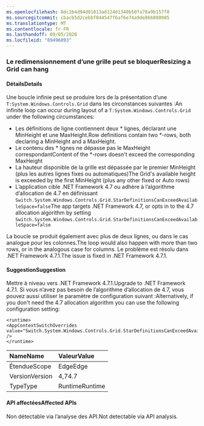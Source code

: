 ```yaml
---
ms.openlocfilehash: 8dc1b4d94d01813a8124d1340b50fa78a9b157f8
ms.sourcegitcommit: cbacb5d2cebbf044547f6af6e74a9de866800985
ms.translationtype: MT
ms.contentlocale: fr-FR
ms.lasthandoff: 09/05/2020
ms.locfileid: "89496893"
---
```

### <a name="resizing-a-grid-can-hang"></a><span data-ttu-id="3f0f7-101">Le redimensionnement d’une grille peut se bloquer</span><span class="sxs-lookup"><span data-stu-id="3f0f7-101">Resizing a Grid can hang</span></span>

#### <a name="details"></a><span data-ttu-id="3f0f7-102">Détails</span><span class="sxs-lookup"><span data-stu-id="3f0f7-102">Details</span></span>

<span data-ttu-id="3f0f7-103">Une boucle infinie peut se produire lors de la présentation d’une <code>T:System.Windows.Controls.Grid</code> dans les circonstances suivantes :</span><span class="sxs-lookup"><span data-stu-id="3f0f7-103">An infinite loop can occur during layout of a <code>T:System.Windows.Controls.Grid</code> under the following circumstances:</span></span><ul><li><span data-ttu-id="3f0f7-104">Les définitions de ligne contiennent deux \* lignes, déclarant une MinHeight et une MaxHeight.</span><span class="sxs-lookup"><span data-stu-id="3f0f7-104">Row definitions contain two \*-rows, both declaring a MinHeight and a MaxHeight.</span></span></li><li><span data-ttu-id="3f0f7-105">Le contenu des \* lignes ne dépasse pas le MaxHeight correspondant</span><span class="sxs-lookup"><span data-stu-id="3f0f7-105">Content of the \*-rows doesn't exceed the corresponding MaxHeight</span></span></li><li><span data-ttu-id="3f0f7-106">La hauteur disponible de la grille est dépassée par le premier MinHeight (plus les autres lignes fixes ou automatiques)</span><span class="sxs-lookup"><span data-stu-id="3f0f7-106">The Grid's available height is exceeded by the first MinHeight (plus any other fixed or Auto rows)</span></span></li><li><span data-ttu-id="3f0f7-107">L’application cible .NET Framework 4.7 ou adhère à l’algorithme d’allocation de 4.7 en définissant <code>Switch.System.Windows.Controls.Grid.StarDefinitionsCanExceedAvailableSpace=false</code></span><span class="sxs-lookup"><span data-stu-id="3f0f7-107">The app targets .NET Framework 4.7, or opts in to the 4.7 allocation algorithm by setting <code>Switch.System.Windows.Controls.Grid.StarDefinitionsCanExceedAvailableSpace=false</code></span></span></li></ul><span data-ttu-id="3f0f7-108">La boucle se produit également avec plus de deux lignes, ou dans le cas analogue pour les colonnes.</span><span class="sxs-lookup"><span data-stu-id="3f0f7-108">The loop would also happen with more than two rows, or in the analogous case for columns.</span></span> <span data-ttu-id="3f0f7-109">Le problème est résolu dans .NET Framework 4.7.1.</span><span class="sxs-lookup"><span data-stu-id="3f0f7-109">The issue is fixed in .NET Framework 4.7.1.</span></span>

#### <a name="suggestion"></a><span data-ttu-id="3f0f7-110">Suggestion</span><span class="sxs-lookup"><span data-stu-id="3f0f7-110">Suggestion</span></span>

<span data-ttu-id="3f0f7-111">Mettre à niveau vers .NET Framework 4.7.1.</span><span class="sxs-lookup"><span data-stu-id="3f0f7-111">Upgrade to .NET Framework 4.7.1.</span></span>  <span data-ttu-id="3f0f7-112">Si vous n’avez pas besoin de l’algorithme d’allocation de 4.7, vous pouvez aussi utiliser le paramètre de configuration suivant :</span><span class="sxs-lookup"><span data-stu-id="3f0f7-112">Alternatively, if you don't need the 4.7 allocation algorithm you can use the following configuration setting:</span></span><pre><code class="lang-xml">&lt;runtime&gt;&#13;&#10;&lt;AppContextSwitchOverrides value=&quot;Switch.System.Windows.Controls.Grid.StarDefinitionsCanExceedAvailableSpace=true&quot; /&gt;&#13;&#10;&lt;/runtime&gt;&#13;&#10;</code></pre>

| <span data-ttu-id="3f0f7-113">Name</span><span class="sxs-lookup"><span data-stu-id="3f0f7-113">Name</span></span>    | <span data-ttu-id="3f0f7-114">Valeur</span><span class="sxs-lookup"><span data-stu-id="3f0f7-114">Value</span></span>       |
|:--------|:------------|
| <span data-ttu-id="3f0f7-115">Étendue</span><span class="sxs-lookup"><span data-stu-id="3f0f7-115">Scope</span></span>   |<span data-ttu-id="3f0f7-116">Edge</span><span class="sxs-lookup"><span data-stu-id="3f0f7-116">Edge</span></span>|
|<span data-ttu-id="3f0f7-117">Version</span><span class="sxs-lookup"><span data-stu-id="3f0f7-117">Version</span></span>|<span data-ttu-id="3f0f7-118">4,7</span><span class="sxs-lookup"><span data-stu-id="3f0f7-118">4.7</span></span>|
|<span data-ttu-id="3f0f7-119">Type</span><span class="sxs-lookup"><span data-stu-id="3f0f7-119">Type</span></span>|<span data-ttu-id="3f0f7-120">Runtime</span><span class="sxs-lookup"><span data-stu-id="3f0f7-120">Runtime</span></span>|

#### <a name="affected-apis"></a><span data-ttu-id="3f0f7-121">API affectées</span><span class="sxs-lookup"><span data-stu-id="3f0f7-121">Affected APIs</span></span>

<span data-ttu-id="3f0f7-122">Non détectable via l’analyse des API.</span><span class="sxs-lookup"><span data-stu-id="3f0f7-122">Not detectable via API analysis.</span></span>

<!--

#### Affected APIs

Not detectable via API analysis.

-->
